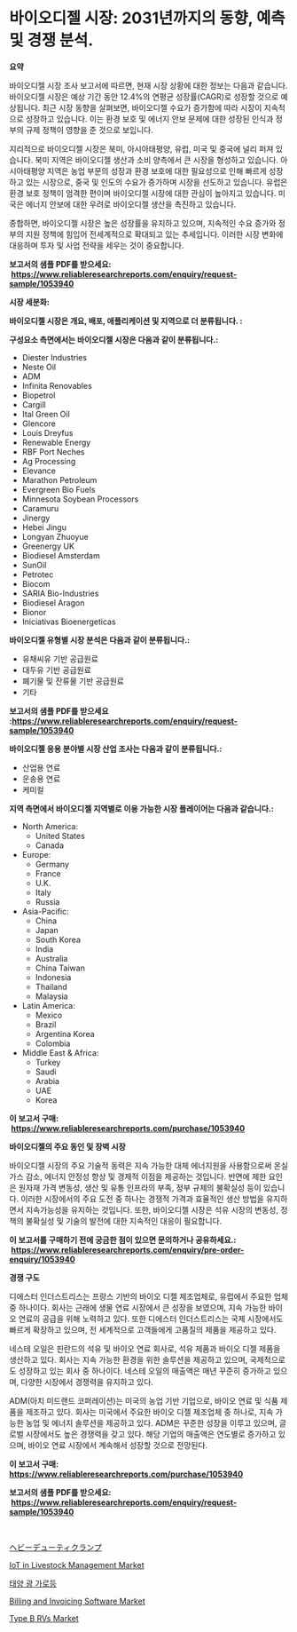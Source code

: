 <p><h1>바이오디젤 시장: 2031년까지의 동향, 예측 및 경쟁 분석.</h1></p><p><strong>요약</strong></p>
<p><p>바이오디젤 시장 조사 보고서에 따르면, 현재 시장 상황에 대한 정보는 다음과 같습니다. 바이오디젤 시장은 예상 기간 동안 12.4%의 연평균 성장률(CAGR)로 성장할 것으로 예상됩니다. 최근 시장 동향을 살펴보면, 바이오디젤 수요가 증가함에 따라 시장이 지속적으로 성장하고 있습니다. 이는 환경 보호 및 에너지 안보 문제에 대한 성장된 인식과 정부의 규제 정책이 영향을 준 것으로 보입니다.</p><p>지리적으로 바이오디젤 시장은 북미, 아시아태평양, 유럽, 미국 및 중국에 널리 퍼져 있습니다. 북미 지역은 바이오디젤 생산과 소비 양측에서 큰 시장을 형성하고 있습니다. 아시아태평양 지역은 농업 부문의 성장과 환경 보호에 대한 필요성으로 인해 빠르게 성장하고 있는 시장으로, 중국 및 인도의 수요가 증가하며 시장을 선도하고 있습니다. 유럽은 환경 보호 정책이 엄격한 편이며 바이오디젤 시장에 대한 관심이 높아지고 있습니다. 미국은 에너지 안보에 대한 우려로 바이오디젤 생산을 촉진하고 있습니다.</p><p>종합하면, 바이오디젤 시장은 높은 성장률을 유지하고 있으며, 지속적인 수요 증가와 정부의 지원 정책에 힘입어 전세계적으로 확대되고 있는 추세입니다. 이러한 시장 변화에 대응하며 투자 및 사업 전략을 세우는 것이 중요합니다.</p></p>
<p><strong>보고서의 샘플 PDF를 받으세요: &nbsp;<a href="https://www.reliableresearchreports.com/enquiry/request-sample/1053940">https://www.reliableresearchreports.com/enquiry/request-sample/1053940</a></strong></p>
<p><strong>시장 세분화:</strong></p>
<p><strong> 바이오디젤 시장은 개요, 배포, 애플리케이션 및 지역으로 더 분류됩니다. :</strong></p>
<p><strong>구성요소 측면에서는 바이오디젤 시장은 다음과 같이 분류됩니다.:</strong></p>
<p><ul><li>Diester Industries</li><li>Neste Oil</li><li>ADM</li><li>Infinita Renovables</li><li>Biopetrol</li><li>Cargill</li><li>Ital Green Oil</li><li>Glencore</li><li>Louis Dreyfus</li><li>Renewable Energy</li><li>RBF Port Neches</li><li>Ag Processing</li><li>Elevance</li><li>Marathon Petroleum</li><li>Evergreen Bio Fuels</li><li>Minnesota Soybean Processors</li><li>Caramuru</li><li>Jinergy</li><li>Hebei Jingu</li><li>Longyan Zhuoyue</li><li>Greenergy UK</li><li>Biodiesel Amsterdam</li><li>SunOil</li><li>Petrotec</li><li>Biocom</li><li>SARIA Bio-Industries</li><li>Biodiesel Aragon</li><li>Bionor</li><li>Iniciativas Bioenergeticas</li></ul></p>
<p><strong> 바이오디젤 유형별 시장 분석은 다음과 같이 분류됩니다.:</strong></p>
<p><ul><li>유채씨유 기반 공급원료</li><li>대두유 기반 공급원료</li><li>폐기물 및 잔류물 기반 공급원료</li><li>기타</li></ul></p>
<p><strong>보고서의 샘플 PDF를 받으세요 :<a href="https://www.reliableresearchreports.com/enquiry/request-sample/1053940">https://www.reliableresearchreports.com/enquiry/request-sample/1053940</a></strong></p>
<p><strong> 바이오디젤 응용 분야별 시장 산업 조사는 다음과 같이 분류됩니다.:</strong></p>
<p><ul><li>산업용 연료</li><li>운송용 연료</li><li>케미컬</li></ul></p>
<p><strong>지역 측면에서 바이오디젤 지역별로 이용 가능한 시장 플레이어는 다음과 같습니다.:</strong></p>
<p><ul>
    <li>
        North America:
        <ul>
            <li>United States</li>
            <li>Canada</li>
        </ul>
    </li>
    <li>
        Europe:
        <ul>
            <li>Germany</li>
            <li>France</li>
            <li>U.K.</li>
            <li>Italy</li>
            <li>Russia</li>
        </ul>
    </li>
    <li>
        Asia-Pacific:
        <ul>
            <li>China</li>
            <li>Japan</li>
            <li>South Korea</li>
            <li>India</li>
            <li>Australia</li>
            <li>China Taiwan</li>
            <li>Indonesia</li>
            <li>Thailand</li>
            <li>Malaysia</li>
        </ul>
    </li>
    <li>
        Latin America:
        <ul>
            <li>Mexico</li>
            <li>Brazil</li>
            <li>Argentina Korea</li>
            <li>Colombia</li>
        </ul>
    </li>
    <li>
        Middle East & Africa:
        <ul>
            <li>Turkey</li>
            <li>Saudi</li>
            <li>Arabia</li>
            <li>UAE</li>
            <li>Korea</li>
        </ul>
    </li>
    </ul></p>
<p><strong>이 보고서 구매: &nbsp;<a href="https://www.reliableresearchreports.com/purchase/1053940">https://www.reliableresearchreports.com/purchase/1053940</a></strong></p>
<p><strong>바이오디젤의 주요 동인 및 장벽 시장</strong></p>
<p><p>바이오디젤 시장의 주요 기술적 동력은 지속 가능한 대체 에너지원을 사용함으로써 온실가스 감소, 에너지 안정성 향상 및 경제적 이점을 제공하는 것입니다. 반면에 제한 요인은 원자재 가격 변동성, 생산 및 유통 인프라의 부족, 정부 규제의 불확실성 등이 있습니다. 이러한 시장에서의 주요 도전 중 하나는 경쟁적 가격과 효율적인 생산 방법을 유지하면서 지속가능성을 유지하는 것입니다. 또한, 바이오디젤 시장은 석유 시장의 변동성, 정책의 불확실성 및 기술의 발전에 대한 지속적인 대응이 필요합니다.</p></p>
<p><strong>이 보고서를 구매하기 전에 궁금한 점이 있으면 문의하거나 공유하세요.: &nbsp;<a href="https://www.reliableresearchreports.com/enquiry/pre-order-enquiry/1053940">https://www.reliableresearchreports.com/enquiry/pre-order-enquiry/1053940</a></strong></p>
<p><strong>경쟁 구도</strong></p>
<p><p>디에스터 인더스트리스는 프랑스 기반의 바이오 디젤 제조업체로, 유럽에서 주요한 업체 중 하나이다. 회사는 근래에 생물 연료 시장에서 큰 성장을 보였으며, 지속 가능한 바이오 연료의 공급을 위해 노력하고 있다. 또한 디에스터 인더스트리스는 국제 시장에서도 빠르게 확장하고 있으며, 전 세계적으로 고객들에게 고품질의 제품을 제공하고 있다.</p><p>네스테 오일은 핀란드의 석유 및 바이오 연료 회사로, 석유 제품과 바이오 디젤 제품을 생산하고 있다. 회사는 지속 가능한 환경을 위한 솔루션을 제공하고 있으며, 국제적으로도 성장하고 있는 회사 중 하나이다. 네스테 오일의 매출액은 매년 꾸준히 증가하고 있으며, 다양한 시장에서 경쟁력을 유지하고 있다.</p><p>ADM(아치 미드랜드 코퍼레이션)는 미국의 농업 기반 기업으로, 바이오 연료 및 식품 제품을 제조하고 있다. 회사는 미국에서 주요한 바이오 디젤 제조업체 중 하나로, 지속 가능한 농업 및 에너지 솔루션을 제공하고 있다. ADM은 꾸준한 성장을 이루고 있으며, 글로벌 시장에서도 높은 경쟁력을 갖고 있다. 해당 기업의 매출액은 연도별로 증가하고 있으며, 바이오 연료 시장에서 계속해서 성장할 것으로 전망된다.</p></p>
<p><strong>이 보고서 구매: &nbsp; <a href="https://www.reliableresearchreports.com/purchase/1053940">https://www.reliableresearchreports.com/purchase/1053940</a></strong></p>
<p><strong>보고서의 샘플 PDF를 받으세요: &nbsp;<a href="https://www.reliableresearchreports.com/enquiry/request-sample/1053940">https://www.reliableresearchreports.com/enquiry/request-sample/1053940</a></strong><strong></strong></p>
<p>&nbsp;</p>
<p><p><a href="https://github.com/ihabdkwlxs948/Market-Research-Report-List-1/blob/main/9578829190643.md">ヘビーデューティクランプ</a></p><p><a href="https://issuu.com/reportprime-2/docs/iot-in-livestock-management-market-size-2030.pptx">IoT in Livestock Management Market</a></p><p><a href="https://github.com/hxzi07639916/Market-Research-Report-List-1/blob/main/5315148190428.md">태양 광 가로등</a></p><p><a href="https://rainy-horn-d69.notion.site/Billing-and-Invoicing-Software-Market-Size-and-Examines-its-Market-Scope-with-a-Primary-Focus-on-G-cfc568bf7e0c4ed98d9b6cb73c0ca2b0">Billing and Invoicing Software Market</a></p><p><a href="https://github.com/Paul14Anderson63/Market-Research-Report-List-3/blob/main/type-b-rvs-market.md">Type B RVs Market</a></p></p>